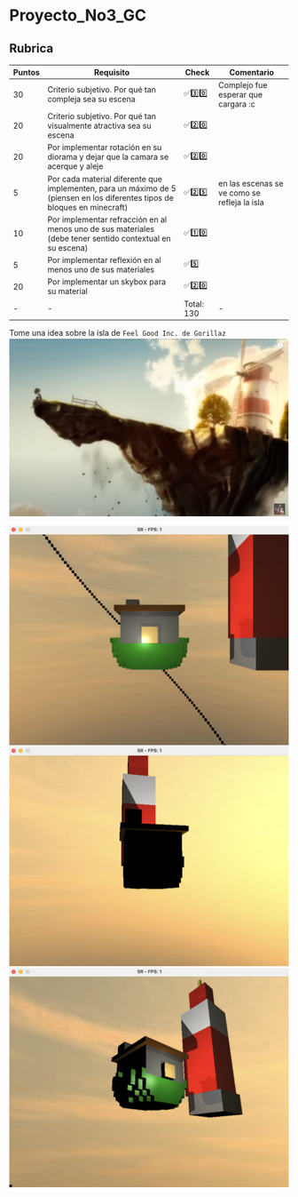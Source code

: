 # Proyecto_No3_GC

## Rubrica

| Puntos | Requisito | Check | Comentario |
|----|----|----|----|
| 30 | Criterio subjetivo. Por qué tan compleja sea su escena | ✅3️⃣0️⃣ | Complejo fue esperar que cargara :c |
| 20 | Criterio subjetivo. Por qué tan visualmente atractiva sea su escena | ✅2️⃣0️⃣ |  |
| 20 | Por implementar rotación en su diorama y dejar que la camara se acerque y aleje | ✅2️⃣0️⃣ |  |
| 5 | Por cada material diferente que implementen, para un máximo de 5 (piensen en los diferentes tipos de bloques en minecraft) | ✅2️⃣5️⃣ | en las escenas se ve como se refleja la isla |
| 10 | Por implementar refracción en al menos uno de sus materiales (debe tener sentido contextual en su escena) | ✅1️⃣0️⃣ |  |
| 5 | Por implementar reflexión en al menos uno de sus materiales | ✅5️⃣ |  |
| 20 | Por implementar un skybox para su material | ✅2️⃣0️⃣ |  |
| - | - | Total: 130 | - |


Tome una idea sobre la isla de `Feel Good Inc. de Gorillaz` 
![](https://github.com/mvrcentes/Proyecto_No3_GC/blob/main/ss.png?raw=true)

![](https://github.com/mvrcentes/Proyecto_No3_GC/blob/main/pic1.png?raw=true)
![](https://github.com/mvrcentes/Proyecto_No3_GC/blob/main/pic2.png?raw=true)
![](https://github.com/mvrcentes/Proyecto_No3_GC/blob/main/pic3.png?raw=true)

